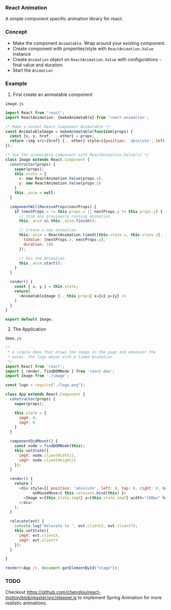 ### React Animation
A simple component specific animation library for react.

### Concept
* Make the component `Animatable`. Wrap around your existing component.
* Create component with properties/style with `ReactAnimation.Value` instance
* Create `Animation` object on `ReactAnimation.Value` with configurations -
  final value and duration.
* Start the `Animation`

### Example

1. First create an animatable component

`image.js`

```javascript
import React from 'react';
import ReactAnimation, {makeAnimatable} from 'react-animation';

/* Make a normal React Component Animatable */
const AnimatableImage = makeAnimatable(function(props) {
  const {x, y, href, ...other} = props;
  return <img src={href} {...other} style={{position: 'absolute', left:x-50, top: y-50}}/>
});

/* Use the animatable component with ReactAnimation.Value(s) */
class Image extends React.Component {
  constructor(props) {
    super(props);
    this.state = {
      x: new ReactAnimation.Value(props.x),
      y: new ReactAnimation.Value(props.y)
    }
    this._anim = null;
  }

  componentWillReceiveProps(nextProps) {
    if (nextProps.x != this.props.x || nextProps.y != this.props.y) {
      // Stop any previously running animation
      this._anim && this._anim.finish();

      // Create a new animation
      this._anim = ReactAnimation.timed([this.state.x, this.state.y], {
        toValue: [nextProps.x, nextProps.y],
        duration: 100
      });

      // Run the Animation
      this._anim.start();
    }
  }

  render() {
    const { x, y } = this.state;
    return(
      <AnimatableImage {...this.props} x={x} y={y} />
    )
  }
}

export default Image;


```
2. The Application

`demo.js`

```javascript
/*
 * A simple demo that draws the image on the page and whenever the
 * moves, the logo moves with a timed Animation
 */
import React from 'react';
import { render, findDOMNode } from 'react-dom';
import Image from './image';

const logo = require("./logo.png");

class App extends React.Component {
  constructor(props) {
    super(props);

    this.state = {
      imgX: 0,
      imgY: 0
    }
  }

  componentDidMount() {
    const node = findDOMNode(this);
    this.setState({
      imgX: node.clientWidth/2,
      imgY: node.clientHeight/2
    });
  }

  render() {
    return (
      <div style={{ position: 'absolute', left: 0, top: 0, right: 0, bottom: 0 }}
            onMouseMove={ this.relocate.bind(this) }>
        <Image x={this.state.imgX} y={this.state.imgY} width="100px" href={logo} />
      </div>
    );
  }

  relocate(evt) {
    console.log("Relocate to ", evt.clientX, evt.clientY);
    this.setState({
      imgX: evt.clientX,
      imgY: evt.clientY
    });
  }

}

render(<App />, document.getElementById("stage"));
```

### TODO
Checkout https://github.com/chenglou/react-motion/blob/master/src/stepper.js to
implement Spring Animation for more realistic animations.
